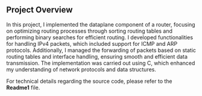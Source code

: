 ## Project Overview

 In this project, I implemented the dataplane component of a router, focusing on optimizing routing processes through sorting routing tables and performing binary searches for efficient routing. I developed functionalities for handling IPv4 packets, which included support for ICMP and ARP protocols. Additionally, I managed the forwarding of packets based on static routing tables and interface handling, ensuring smooth and efficient data transmission. The implementation was carried out using C, which enhanced my understanding of network protocols and data structures.

 For technical details regarding the source code, please refer to the **Readme1** file.
